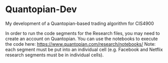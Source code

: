 # Quantopian-Dev
My development of a Quantopian-based trading algorithm for CIS4900

In order to run the code segments for the Research files, you may need to create an account on Quantopian.
You can use the notebooks to execute the code here: https://www.quantopian.com/research/notebooks/
Note: each segment must be put into an individual cell (e.g. Facebook and Netflix research segments must be in individual cells).
